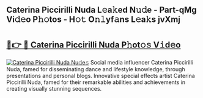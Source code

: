 ## Caterina Piccirilli Nuda L𝚎a𝚔ed N𝚞𝚍e - Part-qMg Vi𝚍𝚎o P𝚑𝚘tos - H𝚘𝚝 O𝚗𝚕yf𝚊ns L𝚎a𝚔s jvXmj

# <h2><a href="http://kfcj0d0.oniu.top/?m=Caterina+Piccirilli+Nuda">🔗👉 🔴 Caterina Piccirilli Nuda P𝚑ot𝚘𝚜 V𝚒d𝚎o</a></h2>

[![Caterina Piccirilli Nuda Nu𝚍e𝚜](https://i.imgur.com/0qMVB7G.gif)](http://kfcj0d0.oniu.top/?m=Caterina+Piccirilli+Nuda)
Social media influencer Caterina Piccirilli Nuda, famed for disseminating dance and lifestyle knowledge, through presentations and personal blogs. Innovative special effects artist Caterina Piccirilli Nuda, famed for their remarkable abilities and achievements in creating visually stunning sequences.  
